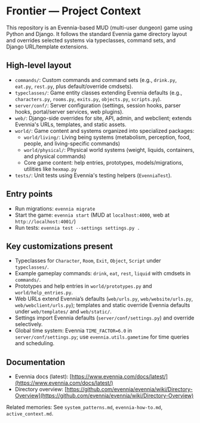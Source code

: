 # Frontier — Project Context

This repository is an Evennia-based MUD (multi-user dungeon) game using Python and Django. It follows the standard Evennia game directory layout and overrides selected systems via typeclasses, command sets, and Django URL/template extensions.

## High-level layout
- `commands/`: Custom commands and command sets (e.g., `drink.py`, `eat.py`, `rest.py`, plus default/override cmdsets).
- `typeclasses/`: Game entity classes extending Evennia defaults (e.g., `characters.py`, `rooms.py`, `exits.py`, `objects.py`, `scripts.py`).
- `server/conf/`: Server configuration (settings, session hooks, parser hooks, portal/server services, web plugins).
- `web/`: Django-side overrides for site, API, admin, and webclient; extends Evennia's URLs, templates, and static assets.
- `world/`: Game content and systems organized into specialized packages:
  - `world/living/`: Living being systems (metabolism, perception, food, people, and living-specific commands)
  - `world/physical/`: Physical world systems (weight, liquids, containers, and physical commands)
  - Core game content: help entries, prototypes, models/migrations, utilities like `hexmap.py`
- `tests/`: Unit tests using Evennia's testing helpers (`EvenniaTest`).

## Entry points
- Run migrations: `evennia migrate`
- Start the game: `evennia start` (MUD at `localhost:4000`, web at `http://localhost:4001/`)
- Run tests: `evennia test --settings settings.py .`

## Key customizations present
- Typeclasses for `Character`, `Room`, `Exit`, `Object`, `Script` under `typeclasses/`.
- Example gameplay commands: `drink`, `eat`, `rest`, `liquid` with cmdsets in `commands/`.
- Prototypes and help entries in `world/prototypes.py` and `world/help_entries.py`.
- Web URLs extend Evennia’s defaults (`web/urls.py`, `web/website/urls.py`, `web/webclient/urls.py`); templates and static override Evennia defaults under `web/templates/` and `web/static/`.
- Settings import Evennia defaults (`server/conf/settings.py`) and override selectively.
- Global time system: Evennia `TIME_FACTOR=6.0` in `server/conf/settings.py`; use `evennia.utils.gametime` for time queries and scheduling.

## Documentation
- Evennia docs (latest): [https://www.evennia.com/docs/latest/](https://www.evennia.com/docs/latest/)
- Directory overview: [https://github.com/evennia/evennia/wiki/Directory-Overview](https://github.com/evennia/evennia/wiki/Directory-Overview)

Related memories: See `system_patterns.md`, `evennia-how-to.md`, `active_context.md`.

